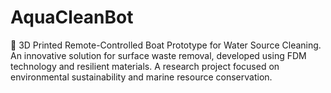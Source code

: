 # AquaCleanBot
🌊 3D Printed Remote-Controlled Boat Prototype for Water Source Cleaning. An innovative solution for surface waste removal, developed using FDM technology and resilient materials. A research project focused on environmental sustainability and marine resource conservation.
